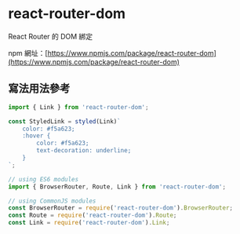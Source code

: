 # react-router-dom

React Router 的 DOM 綁定

npm 網址：[https://www.npmjs.com/package/react-router-dom](https://www.npmjs.com/package/react-router-dom)

## 寫法用法參考

```js
import { Link } from 'react-router-dom';

const StyledLink = styled(Link)`
	color: #f5a623;
	:hover {
		color: #f5a623;
		text-decoration: underline;
	}
`;
```

```js
// using ES6 modules
import { BrowserRouter, Route, Link } from 'react-router-dom';

// using CommonJS modules
const BrowserRouter = require('react-router-dom').BrowserRouter;
const Route = require('react-router-dom').Route;
const Link = require('react-router-dom').Link;
```

